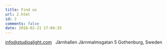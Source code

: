```yaml
---
title: Find us
url: 2.html
id: 2
comments: false
date: 2018-02-21 17:04:33
---
```


info@studioalight.com   
Järnhallen 
Järnmalmsgatan 5 
Gothenburg, Sweden
